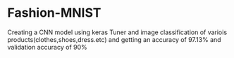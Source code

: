 # Fashion-MNIST
Creating a CNN model using keras Tuner and image classification of variois products(clothes,shoes,dress.etc) and getting an accuracy of 97.13% and validation accuracy of 90%
